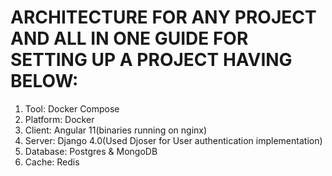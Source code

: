 # ARCHITECTURE FOR ANY PROJECT AND ALL IN ONE GUIDE FOR SETTING UP A PROJECT HAVING BELOW:

1) Tool: Docker Compose
2) Platform: Docker
3) Client: Angular 11(binaries running on nginx)
4) Server: Django 4.0(Used Djoser for User authentication implementation)
5) Database: Postgres & MongoDB
6) Cache: Redis